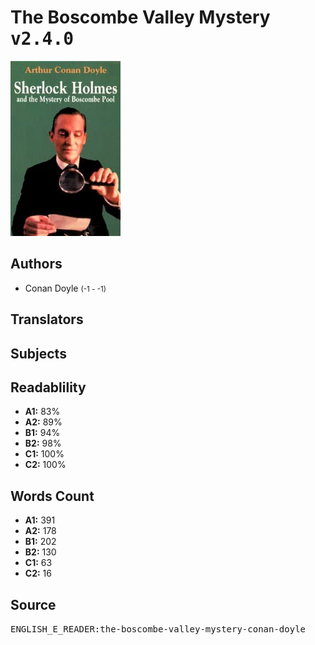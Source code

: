 # The Boscombe Valley Mystery <kbd>v2.4.0</kbd>

![](./cover.medium.jpg "")

## Authors


 - Conan Doyle <small>(-1 - -1)</small>

## Translators



## Subjects



## Readablility


 - **A1:** 83%
 - **A2:** 89%
 - **B1:** 94%
 - **B2:** 98%
 - **C1:** 100%
 - **C2:** 100%

## Words Count


 - **A1:** 391
 - **A2:** 178
 - **B1:** 202
 - **B2:** 130
 - **C1:** 63
 - **C2:** 16

## Source


<kbd>ENGLISH_E_READER:the-boscombe-valley-mystery-conan-doyle</kbd>
